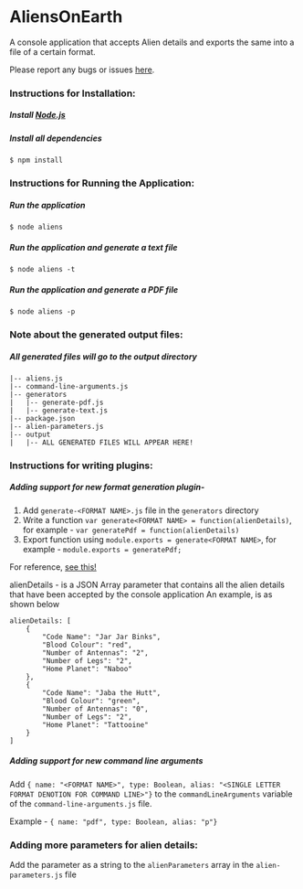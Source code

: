 # AliensOnEarth
A console application that accepts Alien details and exports the same into a file of a certain format. 

Please report any bugs or issues [here](https://github.com/kishore-narendran/AliensOnEarth/issues).

### Instructions for Installation:
##### Install [Node.js](https://nodejs.org/download/)
##### Install all dependencies
    $ npm install


### Instructions for Running the Application:
##### Run the application
    $ node aliens
##### Run the application and generate a text file
    $ node aliens -t
##### Run the application and generate a PDF file
    $ node aliens -p


### Note about the generated output files:
##### All generated files will go to the output directory

    |-- aliens.js
    |-- command-line-arguments.js
    |--	generators
    |	|-- generate-pdf.js
    |	|-- generate-text.js
    |-- package.json
    |-- alien-parameters.js
    |-- output
    |   |-- ALL GENERATED FILES WILL APPEAR HERE!

### Instructions for writing plugins:

##### Adding support for new format generation plugin- 

1. Add `generate-<FORMAT NAME>.js` file in the `generators` directory
2. Write a function `var generate<FORMAT NAME> = function(alienDetails)`, for example - `var generatePdf = function(alienDetails)`
3. Export function using `module.exports = generate<FORMAT NAME>`, for example - `module.exports = generatePdf;`

For reference, [see this!](https://github.com/kishore-narendran/AliensOnEarth/blob/master/generators/generate-pdf.js)

alienDetails - is a JSON Array parameter that contains all the alien details that have been accepted by the console application
An example, is as shown below

```
alienDetails: [
	{
		"Code Name": "Jar Jar Binks",
		"Blood Colour": "red",
		"Number of Antennas": "2",
		"Number of Legs": "2",
		"Home Planet": "Naboo"
	},
	{
		"Code Name": "Jaba the Hutt",
		"Blood Colour": "green",
		"Number of Antennas": "0",
		"Number of Legs": "2",
		"Home Planet": "Tattooine"
	}
]
```

##### Adding support for new command line arguments 

Add `{ name: "<FORMAT NAME>", type: Boolean, alias: "<SINGLE LETTER FORMAT DENOTION FOR COMMAND LINE>"}` to the `commandLineArguments` variable of the `command-line-arguments.js` file.

Example - `{ name: "pdf", type: Boolean, alias: "p"}`


### Adding more parameters for alien details:

Add the parameter as a string to the `alienParameters` array in the `alien-parameters.js` file
